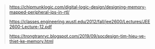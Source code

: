 > https://chipmunklogic.com/digital-logic-design/designing-memory-mapped-peripheral-ips-in-rtl/
> 
> https://classes.engineering.wustl.edu/2012/fall/jee2600/Lectures/JEE2600-Lecture-12.pdf
>
> https://trongtranrvc.blogspot.com/2019/09/socdesign-tim-hieu-ve-thiet-ke-memory.html
